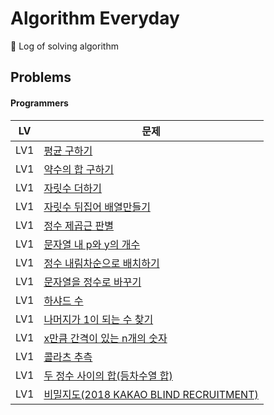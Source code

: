 # Algorithm Everyday
🥊 Log of solving algorithm

## Problems

#### Programmers

| LV  | 문제                                                                                    |
|-----|---------------------------------------------------------------------------------------|
| LV1 | [평균 구하기](https://school.programmers.co.kr/learn/courses/30/lessons/12944)             |
| LV1 | [약수의 합 구하기](https://school.programmers.co.kr/learn/courses/30/lessons/12928)          |
| LV1 | [자릿수 더하기](https://school.programmers.co.kr/learn/courses/30/lessons/12931)            |
| LV1 | [자릿수 뒤집어 배열만들기](https://school.programmers.co.kr/learn/courses/30/lessons/12932)      |
| LV1 | [정수 제곱근 판별](https://school.programmers.co.kr/learn/courses/30/lessons/12934)          |
| LV1 | [문자열 내 p와 y의 개수](https://school.programmers.co.kr/learn/courses/30/lessons/12916)     |
| LV1 | [정수 내림차순으로 배치하기](https://school.programmers.co.kr/learn/courses/30/lessons/12933)     |
| LV1 | [문자열을 정수로 바꾸기](https://school.programmers.co.kr/learn/courses/30/lessons/12925)       |
| LV1 | [하샤드 수](https://school.programmers.co.kr/learn/courses/30/lessons/12947)              |
| LV1 | [나머지가 1이 되는 수 찾기](https://school.programmers.co.kr/learn/courses/30/lessons/87389)    |
| LV1 | [x만큼 간격이 있는 n개의 숫자](https://school.programmers.co.kr/learn/courses/30/lessons/12954)  |
| LV1 | [콜라츠 추측](https://school.programmers.co.kr/learn/courses/30/lessons/12943)             |
| LV1 | [두 정수 사이의 합(등차수열 합)](https://school.programmers.co.kr/learn/courses/30/lessons/12912) |
| LV1 | [비밀지도(2018 KAKAO BLIND RECRUITMENT)](https://school.programmers.co.kr/learn/courses/30/lessons/17681)             |